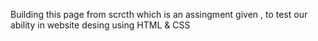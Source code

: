 Building this page from scrcth which is an assingment given , to test our ability in website desing using HTML & CSS